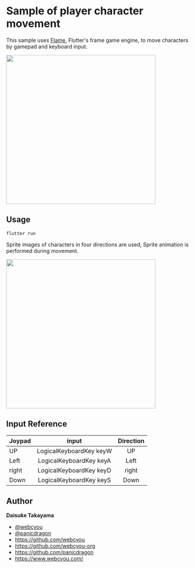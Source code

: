 # Sample of player character movement

This sample uses [Flame](https://github.com/flame-engine), Flutter's frame game engine, to move characters by gamepad and keyboard input.

<img width="400" src="https://user-images.githubusercontent.com/1584153/227727144-bae6429f-a64f-4464-be9d-275ffb01cc4a.png">

## Usage

```
flutter run
```

Sprite images of characters in four directions are used, Sprite animation is performed during movement.

<img width="400" src="https://github.com/flame-games/player_move/blob/main/assets/images/sp_player.png">

## Input Reference

| Joypad | input | Direction |
| -------------- |:------------:|:------------:|
| UP     | LogicalKeyboardKey keyW | UP    |
| Left   | LogicalKeyboardKey keyA | Left  |
| right  | LogicalKeyboardKey keyD | right |
| Down   | LogicalKeyboardKey keyS | Down  |


## Author

**Daisuke Takayama**

-   [@webcyou](https://twitter.com/webcyou)
-   [@panicdragon](https://twitter.com/panicdragon)
-   <https://github.com/webcyou>
-   <https://github.com/webcyou-org>
-   <https://github.com/panicdragon>
-   <https://www.webcyou.com/>
